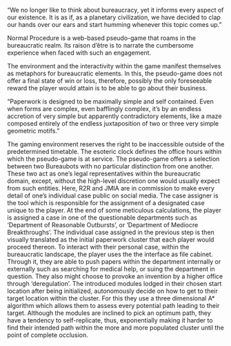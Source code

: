 “We no longer like to think about bureaucracy, yet it informs every aspect of our existence. It is as if, as a planetary civilization, we have decided to clap our hands over our ears and start humming whenever this topic comes up.”

Normal Procedure is a web-based pseudo-game that roams in the bureaucratic realm. Its raison d’être is to narrate the cumbersome experience when faced with such an engagement.

The environment and the interactivity within the game manifest themselves as metaphors for bureaucratic elements. In this, the pseudo-game does not offer a final state of win or loss, therefore, possibly the only foreseeable reward the player would attain is to be able to go about their business.

“Paperwork is designed to be maximally simple and self contained. Even when forms are complex, even bafflingly complex, it’s by an endless accretion of very simple but apparently contradictory elements, like a maze composed entirely of the endless juxtaposition of two or three very simple geometric motifs.”

The gaming environment reserves the right to be inaccessible outside of the predetermined timetable. The esoteric clock defines the office hours within which the pseudo-game is at service. The pseudo-game offers a selection between two Bureaubots with no particular distinction from one another. These two act as one’s legal representatives within the bureaucratic domain, except, without the high-level discretion one would usually expect from such entities. Here, R2R and JMIA are in commission to make every detail of one’s individual case public on social media. The case assigner is the tool which is responsible for the assignment of a designated case unique to the player. At the end of some meticulous calculations, the player is assigned a case in one of the questionable departments such as ‘Department of Reasonable Outbursts’, or ‘Department of Mediocre Breakthroughs’. The individual case assigned in the previous step is then visually translated as the initial paperwork cluster that each player would proceed thereon. To interact with their personal case, within the bureaucratic landscape, the player uses the the interface as file cabinet. Through it, they are able to push papers within the department internally or externally such as searching for medical help, or suing the department in question. They also might choose to provoke an invention by a higher office through ‘deregulation’. The introduced modules lodged in their chosen start location after being initialized, autonomously decide on how to get to their target location within the cluster. For this they use a three dimensional A* algorithm which allows them to assess every potential path leading to their target. Although the modules are inclined to pick an optimum path, they have a tendency to self-replicate, thus, exponentially making it harder to find their intended path within the more and more populated cluster until the point of complete occlusion.